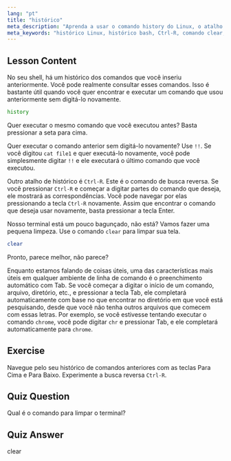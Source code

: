 ```yaml
---
lang: "pt"
title: "histórico"
meta_description: "Aprenda a usar o comando history do Linux, o atalho !! e Ctrl-R para uma recuperação eficiente de comandos. Melhore sua produtividade no terminal com estas dicas essenciais!"
meta_keywords: "histórico Linux, histórico bash, Ctrl-R, comando clear, tutorial Linux, linha de comando, guia para iniciantes"
---
```


## Lesson Content

No seu shell, há um histórico dos comandos que você inseriu anteriormente. Você pode realmente consultar esses comandos. Isso é bastante útil quando você quer encontrar e executar um comando que usou anteriormente sem digitá-lo novamente.

```bash
history
```

Quer executar o mesmo comando que você executou antes? Basta pressionar a seta para cima.

Quer executar o comando anterior sem digitá-lo novamente? Use `!!`. Se você digitou `cat file1` e quer executá-lo novamente, você pode simplesmente digitar `!!` e ele executará o último comando que você executou.

Outro atalho de histórico é `Ctrl-R`. Este é o comando de busca reversa. Se você pressionar `Ctrl-R` e começar a digitar partes do comando que deseja, ele mostrará as correspondências. Você pode navegar por elas pressionando a tecla `Ctrl-R` novamente. Assim que encontrar o comando que deseja usar novamente, basta pressionar a tecla Enter.

Nosso terminal está um pouco bagunçado, não está? Vamos fazer uma pequena limpeza. Use o comando `clear` para limpar sua tela.

```bash
clear
```

Pronto, parece melhor, não parece?

Enquanto estamos falando de coisas úteis, uma das características mais úteis em qualquer ambiente de linha de comando é o preenchimento automático com Tab. Se você começar a digitar o início de um comando, arquivo, diretório, etc., e pressionar a tecla Tab, ele completará automaticamente com base no que encontrar no diretório em que você está pesquisando, desde que você não tenha outros arquivos que comecem com essas letras. Por exemplo, se você estivesse tentando executar o comando `chrome`, você pode digitar `chr` e pressionar Tab, e ele completará automaticamente para `chrome`.

## Exercise

Navegue pelo seu histórico de comandos anteriores com as teclas Para Cima e Para Baixo. Experimente a busca reversa `Ctrl-R`.

## Quiz Question

Qual é o comando para limpar o terminal?

## Quiz Answer

clear
